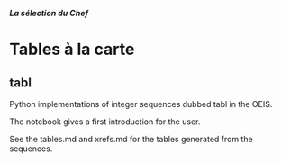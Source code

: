 ***La sélection du Chef***
# Tables à la carte


## tabl
Python implementations of integer sequences dubbed tabl in the OEIS.


The notebook gives a first introduction for the user.

See the tables.md and xrefs.md for the tables generated from the sequences.

